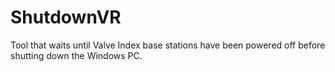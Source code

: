 # ShutdownVR
Tool that waits until Valve Index base stations have been powered off before shutting down the Windows PC.
